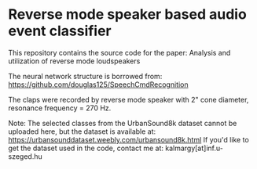 # Reverse mode speaker based audio event classifier
This repository contains the source code for the paper: Analysis and utilization of reverse mode loudspeakers

The neural network structure is borrowed from:
https://github.com/douglas125/SpeechCmdRecognition

The claps were recorded by reverse mode speaker with 2" cone diameter, resonance frequency = 270 Hz.

Note: The selected classes from the UrbanSound8k dataset cannot be uploaded here, but the dataset is available at:
https://urbansounddataset.weebly.com/urbansound8k.html
If you'd like to get the dataset used in the code, contact me at: kalmargy[at]inf.u-szeged.hu
